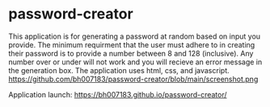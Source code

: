 # password-creator
This application is for generating a password at random based on input you provide. The minimum requirment that the user must adhere to in creating their password is to provide a number between 8 and 128 (inclusive). Any number over or under will not work and you will recieve an error message in the generation box. 
The application uses html, css, and javascript.
https://github.com/bh007183/password-creator/blob/main/screenshot.png

Application launch: https://bh007183.github.io/password-creator/
